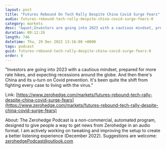 ```yaml
---
layout: post
title: "Futures Rebound On Tech Rally Despite China Covid Surge Fears"
audio: futures-rebound-tech-rally-despite-china-covid-surge-fears-0
category: markets
desc: "&quot;Investors are going into 2023 with a cautious mindset, prepared for more rate hikes, and expecting recessions around the globe. And then there's China and its u-turn on Covid prevention. It's been quite the shift from fighting every case to living with the virus.&quot;"
duration: 00:12:26
length: 746
datetime: Thu, 29 Dec 2022 13:16:00 +0000
tags: podcast
guid: futures-rebound-tech-rally-despite-china-covid-surge-fears-0
order: 0
---
```

&quot;Investors are going into 2023 with a cautious mindset, prepared for more rate hikes, and expecting recessions around the globe. And then there's China and its u-turn on Covid prevention. It's been quite the shift from fighting every case to living with the virus.&quot;

Link: [https://www.zerohedge.com/markets/futures-rebound-tech-rally-despite-china-covid-surge-fears](https://www.zerohedge.com/markets/futures-rebound-tech-rally-despite-china-covid-surge-fears)

About: The Zerohedge Podcast is a non-commercial, automated program, designed to give people a way to get news from Zerohedge in an audio format.  I am actively working on tweaking and improving the setup to create a better listening experience (December 2022).  Suggestions are welcome: [zerohedgePodcast@outlook.com](mailto:zerohedgePodcast@outlook.com)